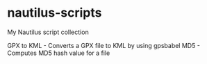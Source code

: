 nautilus-scripts
================

My Nautilus script collection

GPX to KML - Converts a GPX file to KML by using gpsbabel
MD5 - Computes MD5 hash value for a file
